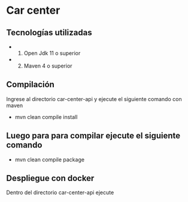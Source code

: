 # Car center
## Tecnologías utilizadas
 * 1.	Open Jdk 11 o superior
 * 2.	Maven 4 o superior
## Compilación
Ingrese al directorio car-center-api y ejecute el siguiente comando con maven
* mvn clean compile install
## Luego para para compilar ejecute el siguiente comando
* mvn clean compile package
## Despliegue con docker
Dentro del directorio car-center-api ejecute

